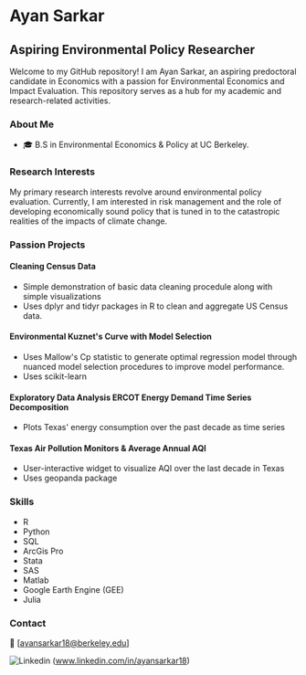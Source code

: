 # Ayan Sarkar

## Aspiring Environmental Policy Researcher

Welcome to my GitHub repository! I am Ayan Sarkar, an aspiring predoctoral candidate in Economics with a passion for Environmental Economics and Impact Evaluation. This repository serves as a hub for my academic and research-related activities.

### About Me

- 🎓 B.S in Environmental Economics & Policy at UC Berkeley.

### Research Interests

My primary research interests revolve around environmental policy evaluation. Currently, I am interested in risk management and the role of developing economically sound policy that is tuned in to the catastropic realities of the impacts of climate change. 

### Passion Projects

#### Cleaning Census Data
- Simple demonstration of basic data cleaning procedule along with simple visualizations
- Uses dplyr and tidyr packages in R to clean and aggregate US Census data.

#### Environmental Kuznet's Curve with Model Selection
- Uses Mallow's Cp statistic to generate optimal regression model through nuanced model selection procedures to improve model performance.
- Uses scikit-learn

#### Exploratory Data Analysis ERCOT Energy Demand Time Series Decomposition
- Plots Texas' energy consumption over the past decade as time series

#### Texas Air Pollution Monitors & Average Annual AQI
- User-interactive widget to visualize AQI over the last decade in Texas
- Uses geopanda package



### Skills

- R
- Python
- SQL
- ArcGis Pro
- Stata
- SAS
- Matlab
- Google Earth Engine (GEE)
- Julia

### Contact

📧 [ayansarkar18@berkeley.edu]

![Linkedin](https://i.sstatic.net/gVE0j.png) (www.linkedin.com/in/ayansarkar18)
&nbsp;
<!---
A-Sarkar18/A-Sarkar18 is a ✨ special ✨ repository because its `README.md` (this file) appears on your GitHub profile.
You can click the Preview link to take a look at your changes.
--->
